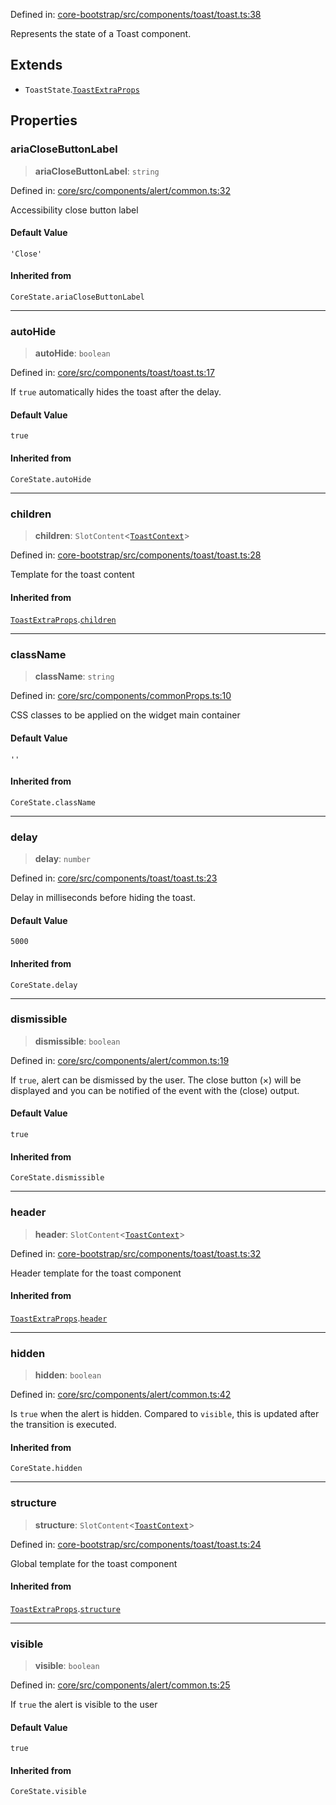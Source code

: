 Defined in: [core-bootstrap/src/components/toast/toast.ts:38](https://github.com/AmadeusITGroup/AgnosUI/blob/ee1daf8f80138440fcb1256d6fd0978ad4cd2730/core-bootstrap/src/components/toast/toast.ts#L38)

Represents the state of a Toast component.

## Extends

- `ToastState`.[`ToastExtraProps`](ToastExtraProps.md)

## Properties

### ariaCloseButtonLabel

> **ariaCloseButtonLabel**: `string`

Defined in: [core/src/components/alert/common.ts:32](https://github.com/AmadeusITGroup/AgnosUI/blob/ee1daf8f80138440fcb1256d6fd0978ad4cd2730/core/src/components/alert/common.ts#L32)

Accessibility close button label

#### Default Value

`'Close'`

#### Inherited from

`CoreState.ariaCloseButtonLabel`

***

### autoHide

> **autoHide**: `boolean`

Defined in: [core/src/components/toast/toast.ts:17](https://github.com/AmadeusITGroup/AgnosUI/blob/ee1daf8f80138440fcb1256d6fd0978ad4cd2730/core/src/components/toast/toast.ts#L17)

If `true` automatically hides the toast after the delay.

#### Default Value

`true`

#### Inherited from

`CoreState.autoHide`

***

### children

> **children**: `SlotContent`\<[`ToastContext`](ToastContext.md)\>

Defined in: [core-bootstrap/src/components/toast/toast.ts:28](https://github.com/AmadeusITGroup/AgnosUI/blob/ee1daf8f80138440fcb1256d6fd0978ad4cd2730/core-bootstrap/src/components/toast/toast.ts#L28)

Template for the toast content

#### Inherited from

[`ToastExtraProps`](ToastExtraProps.md).[`children`](ToastExtraProps.md#children)

***

### className

> **className**: `string`

Defined in: [core/src/components/commonProps.ts:10](https://github.com/AmadeusITGroup/AgnosUI/blob/ee1daf8f80138440fcb1256d6fd0978ad4cd2730/core/src/components/commonProps.ts#L10)

CSS classes to be applied on the widget main container

#### Default Value

`''`

#### Inherited from

`CoreState.className`

***

### delay

> **delay**: `number`

Defined in: [core/src/components/toast/toast.ts:23](https://github.com/AmadeusITGroup/AgnosUI/blob/ee1daf8f80138440fcb1256d6fd0978ad4cd2730/core/src/components/toast/toast.ts#L23)

Delay in milliseconds before hiding the toast.

#### Default Value

`5000`

#### Inherited from

`CoreState.delay`

***

### dismissible

> **dismissible**: `boolean`

Defined in: [core/src/components/alert/common.ts:19](https://github.com/AmadeusITGroup/AgnosUI/blob/ee1daf8f80138440fcb1256d6fd0978ad4cd2730/core/src/components/alert/common.ts#L19)

If `true`, alert can be dismissed by the user.
The close button (×) will be displayed and you can be notified of the event with the (close) output.

#### Default Value

`true`

#### Inherited from

`CoreState.dismissible`

***

### header

> **header**: `SlotContent`\<[`ToastContext`](ToastContext.md)\>

Defined in: [core-bootstrap/src/components/toast/toast.ts:32](https://github.com/AmadeusITGroup/AgnosUI/blob/ee1daf8f80138440fcb1256d6fd0978ad4cd2730/core-bootstrap/src/components/toast/toast.ts#L32)

Header template for the toast component

#### Inherited from

[`ToastExtraProps`](ToastExtraProps.md).[`header`](ToastExtraProps.md#header)

***

### hidden

> **hidden**: `boolean`

Defined in: [core/src/components/alert/common.ts:42](https://github.com/AmadeusITGroup/AgnosUI/blob/ee1daf8f80138440fcb1256d6fd0978ad4cd2730/core/src/components/alert/common.ts#L42)

Is `true` when the alert is hidden. Compared to `visible`, this is updated after the transition is executed.

#### Inherited from

`CoreState.hidden`

***

### structure

> **structure**: `SlotContent`\<[`ToastContext`](ToastContext.md)\>

Defined in: [core-bootstrap/src/components/toast/toast.ts:24](https://github.com/AmadeusITGroup/AgnosUI/blob/ee1daf8f80138440fcb1256d6fd0978ad4cd2730/core-bootstrap/src/components/toast/toast.ts#L24)

Global template for the toast component

#### Inherited from

[`ToastExtraProps`](ToastExtraProps.md).[`structure`](ToastExtraProps.md#structure)

***

### visible

> **visible**: `boolean`

Defined in: [core/src/components/alert/common.ts:25](https://github.com/AmadeusITGroup/AgnosUI/blob/ee1daf8f80138440fcb1256d6fd0978ad4cd2730/core/src/components/alert/common.ts#L25)

If `true` the alert is visible to the user

#### Default Value

`true`

#### Inherited from

`CoreState.visible`
